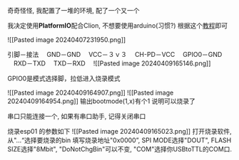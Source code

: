 奇奇怪怪, 我配置了一堆的环境, 配了一个又一个

我决定使用**PlatformIO**配合Clion, 不想要使用arduino(习惯?)
根据这个[教程](https://zhuanlan.zhihu.com/p/138214988)即可

![[Pasted image 20240407231950.png]]

引脚－接法
　GND－GND
　VCC－３ｖ３
　CH-PD－VCC
　GPIO0－GND
　RXD－TXD
　TXD－RXD
　![[Pasted image 20240409165146.png]]
　

GPIO0是模式选择脚，拉低进入烧录模式

![[Pasted image 20240409164907.png]]
![[Pasted image 20240409164954.png]]
输出bootmode(1,x)有个1 说明可以烧录了

串口只能连接一个, 如果有串口助手, 记得关闭串口

烧录esp01 的参数如下
![[Pasted image 20240409165023.png]]
打开烧录软件, 从"…“选择要烧录的bin
填写烧录地址"0x0000”,
SPI MODE选择"DOUT",
FLASH SIZE选择"8Mbit",
"DoNotChgBin"可以不变,
"COM"选择你USBtoTTL的COM口.